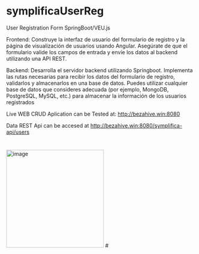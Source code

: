 # symplificaUserReg
User Registration Form SpringBoot/VEU.js

Frontend: Construye la interfaz de usuario del formulario de registro y la página de
visualización de usuarios usando Angular. Asegúrate de que el formulario valide los campos de
entrada y envíe los datos al backend utilizando una API REST.

Backend: Desarrolla el servidor backend utilizando Springboot. Implementa las rutas
necesarias para recibir los datos del formulario de registro, validarlos y almacenarlos en una
base de datos. Puedes utilizar cualquier base de datos que consideres adecuada (por ejemplo,
MongoDB, PostgreSQL, MySQL, etc.) para almacenar la información de los usuarios
registrados

Live WEB CRUD Aplication can be Tested at: http://bezahive.win:8080

Data REST Api can be accesed at http://bezahive.win:8080/symplifica-api/users
#
<img width="260" alt="image" src="https://github.com/Zabdieljr/symplificaUserReg/assets/101516536/d0eebb47-d4b2-4b71-8702-3193c16ec943">
#
